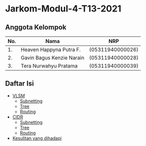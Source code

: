 # Jarkom-Modul-4-T13-2021

## Anggota Kelompok

| No. | Nama | NRP |
| ------ | ------ | ------ |
| 1. | Heaven Happyna Putra F. | (05311940000026) |
| 2. | Gavin Bagus Kenzie Narain | (05311940000028) |
| 3. | Tera Nurwahyu Pratama | (05311940000039) |

## Daftar Isi

* [VLSM](vlsm)
    * [Subnetting](subnetting)
    * [Tree](tree)
    * [Routing](routing)
* [CIDR](cidr)
    * [Subnetting](subnetting)
    * [Tree](tree)
    * [Routing](routing)
* [Kesulitan yang dihadapi](kesulitan-yang-dihadapi)
